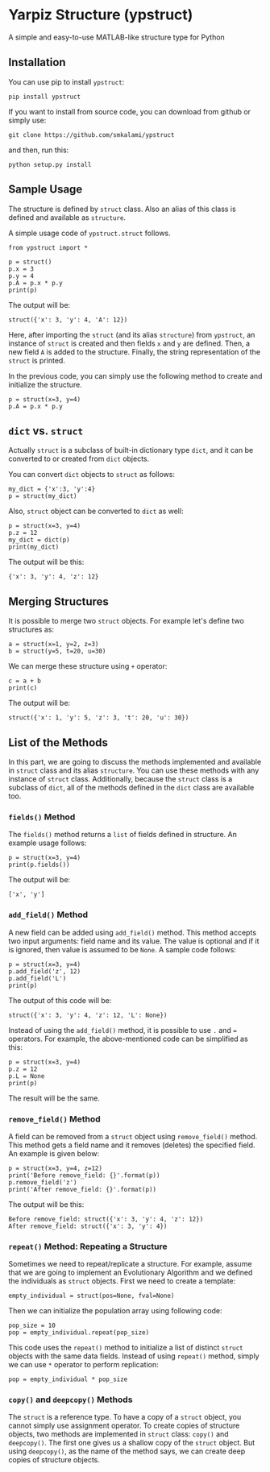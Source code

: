 # Yarpiz Structure (ypstruct)

A simple and easy-to-use MATLAB-like structure type for Python


## Installation

You can use pip to install `ypstruct`:

    pip install ypstruct

If you want to install from source code, you can download from github or simply use:

    git clone https://github.com/smkalami/ypstruct

and then, run this:

    python setup.py install


## Sample Usage

The structure is defined by `struct` class. Also an alias of this class is defined and available as `structure`.

A simple usage code of `ypstruct.struct` follows.

    from ypstruct import *

    p = struct()
    p.x = 3
    p.y = 4
    p.A = p.x * p.y
    print(p)

The output will be:

    struct({'x': 3, 'y': 4, 'A': 12})

Here, after importing the `struct` (and its alias `structure`) from `ypstruct`, an instance of `struct` is created and then fields `x` and `y` are defined. Then, a new field `A` is added to the structure. Finally, the string representation of the `struct` is printed.

In the previous code, you can simply use the following method to create and initialize the structure.

    p = struct(x=3, y=4)
    p.A = p.x * p.y


## `dict` vs. `struct`

Actually `struct` is a subclass of built-in dictionary type `dict`, and it can be converted to or created from `dict` objects.

You can convert `dict` objects to `struct` as follows:

    my_dict = {'x':3, 'y':4}
    p = struct(my_dict)

Also, `struct` object can be converted to `dict` as well:

    p = struct(x=3, y=4)
    p.z = 12
    my_dict = dict(p)
    print(my_dict)

The output will be this:

    {'x': 3, 'y': 4, 'z': 12}


## Merging Structures

It is possible to merge two `struct` objects. For example let's define two structures as:

    a = struct(x=1, y=2, z=3)
    b = struct(y=5, t=20, u=30)

We can merge these structure using `+` operator:

    c = a + b
    print(c)

The output will be:

    struct({'x': 1, 'y': 5, 'z': 3, 't': 20, 'u': 30})


## List of the Methods

In this part, we are going to discuss the methods implemented and available in `struct` class and its alias `structure`. You can use these methods with any instance of `struct` class. Additionally, because the `struct` class is a subclass of `dict`, all of the methods defined in the `dict` class are available too.


### `fields()` Method

The `fields()` method returns a `list` of fields defined in structure. An example usage follows:

    p = struct(x=3, y=4)
    print(p.fields())

The output will be:

    ['x', 'y']


### `add_field()` Method

A new field can be added using `add_field()` method. This method accepts two input arguments: field name and its value. The value is optional and if it is ignored, then value is assumed to be `None`. A sample code follows:

    p = struct(x=3, y=4)
    p.add_field('z', 12)
    p.add_field('L')
    print(p)

The output of this code will be:

    struct({'x': 3, 'y': 4, 'z': 12, 'L': None})

Instead of using the `add_field()` method, it is possible to use `.` and `=` operators. For example, the above-mentioned code can be simplified as this:

    p = struct(x=3, y=4)
    p.z = 12
    p.L = None
    print(p)

The result will be the same.


### `remove_field()` Method

A field can be removed from a `struct` object using `remove_field()` method. This method gets a field name and it removes (deletes) the specified field. An example is given below:

    p = struct(x=3, y=4, z=12)
    print('Before remove_field: {}'.format(p))
    p.remove_field('z')
    print('After remove_field: {}'.format(p))
    
The output will be this:

    Before remove_field: struct({'x': 3, 'y': 4, 'z': 12})
    After remove_field: struct({'x': 3, 'y': 4})


### `repeat()` Method: Repeating a Structure

Sometimes we need to repeat/replicate a structure. For example, assume that we are going to implement an Evolutionary Algorithm and we defined the individuals as `struct` objects. First we need to create a template:

    empty_individual = struct(pos=None, fval=None)

Then we can initialize the population array using following code:

    pop_size = 10
    pop = empty_individual.repeat(pop_size)

This code uses the `repeat()` method to initialize a list of distinct `struct` objects with the same data fields. Instead of using `repeat()` method, simply we can use `*` operator to perform replication:

    pop = empty_individual * pop_size


### `copy()` and `deepcopy()` Methods

The `struct` is a reference type. To have a copy of a `struct` object, you cannot simply use assignment operator. To create copies of structure objects, two methods are implemented in `struct` class: `copy()` and `deepcopy()`. The first one gives us a shallow copy of the `struct` object. But using `deepcopy()`, as the name of the method says, we can create deep copies of structure objects.
